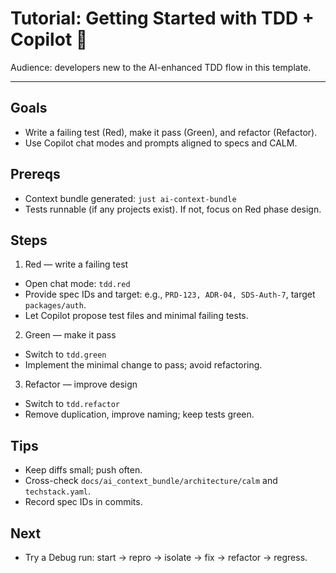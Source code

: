 # Tutorial: Getting Started with TDD + Copilot 🧪

Audience: developers new to the AI-enhanced TDD flow in this template.

---

## Goals
- Write a failing test (Red), make it pass (Green), and refactor (Refactor).
- Use Copilot chat modes and prompts aligned to specs and CALM.

## Prereqs
- Context bundle generated: `just ai-context-bundle`
- Tests runnable (if any projects exist). If not, focus on Red phase design.

## Steps
1) Red — write a failing test
- Open chat mode: `tdd.red`
- Provide spec IDs and target: e.g., `PRD-123, ADR-04, SDS-Auth-7`, target `packages/auth`.
- Let Copilot propose test files and minimal failing tests.

2) Green — make it pass
- Switch to `tdd.green`
- Implement the minimal change to pass; avoid refactoring.

3) Refactor — improve design
- Switch to `tdd.refactor`
- Remove duplication, improve naming; keep tests green.

## Tips
- Keep diffs small; push often.
- Cross-check `docs/ai_context_bundle/architecture/calm` and `techstack.yaml`.
- Record spec IDs in commits.

## Next
- Try a Debug run: start → repro → isolate → fix → refactor → regress.
